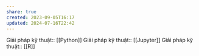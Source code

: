 ```yaml
---
share: true
created: 2023-09-05T16:17
updated: 2024-07-16T22:42
---
```

Giải pháp kỹ thuật:: [[Python]]
Giải pháp kỹ thuật:: [[Jupyter]]
Giải pháp kỹ thuật:: [[R]]